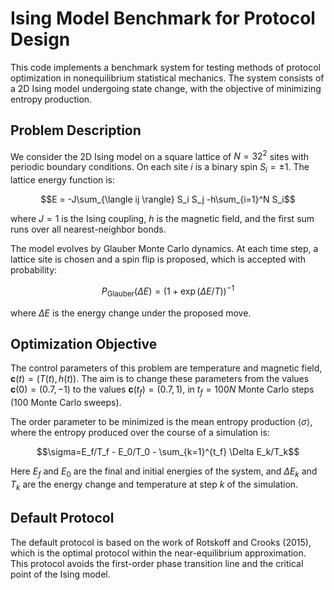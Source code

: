 # Ising Model Benchmark for Protocol Design

This code implements a benchmark system for testing methods of protocol optimization in nonequilibrium statistical mechanics. The system consists of a 2D Ising model undergoing state change, with the objective of minimizing entropy production.

## Problem Description

We consider the 2D Ising model on a square lattice of $N=32^2$ sites with periodic boundary conditions. On each site $i$ is a binary spin $S_i = \pm 1$. The lattice energy function is:

$$E = -J\sum_{\langle ij \rangle} S_i S_j -h\sum_{i=1}^N S_i$$

where $J=1$ is the Ising coupling, $h$ is the magnetic field, and the first sum runs over all nearest-neighbor bonds.

The model evolves by Glauber Monte Carlo dynamics. At each time step, a lattice site is chosen and a spin flip is proposed, which is accepted with probability:

$$P_{\text{Glauber}}(\Delta E)=\left( 1+ \exp(\Delta E/T) \right)^{-1}$$

where $\Delta E$ is the energy change under the proposed move.

## Optimization Objective

The control parameters of this problem are temperature and magnetic field, $\mathbf{c}(t) = (T(t), h(t))$. The aim is to change these parameters from the values $\mathbf{c}(0) = (0.7,-1)$ to the values $\mathbf{c}(t_f) = (0.7,1)$, in $t_f=100 N$ Monte Carlo steps (100 Monte Carlo sweeps). 

The order parameter to be minimized is the mean entropy production $\langle\sigma\rangle$, where the entropy produced over the course of a simulation is:

$$\sigma=E_f/T_f - E_0/T_0 - \sum_{k=1}^{t_f} \Delta E_k/T_k$$

Here $E_f$ and $E_0$ are the final and initial energies of the system, and $\Delta E_k$ and $T_k$ are the energy change and temperature at step $k$ of the simulation.

## Default Protocol

The default protocol is based on the work of Rotskoff and Crooks (2015), which is the optimal protocol within the near-equilibrium approximation. This protocol avoids the first-order phase transition line and the critical point of the Ising model.

